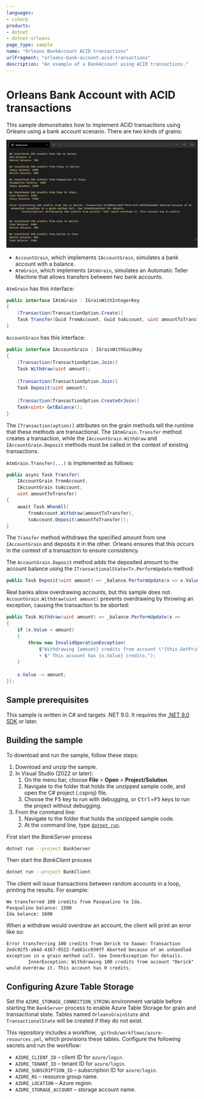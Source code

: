 ```yaml
---
languages:
- csharp
products:
- dotnet
- dotnet-orleans
page_type: sample
name: "Orleans BankAccount ACID transactions"
urlFragment: "orleans-bank-account-acid-transactions"
description: "An example of a BankAccount using ACID transactions."
---
```


# Orleans Bank Account with ACID transactions

This sample demonstrates how to implement ACID transactions using Orleans using a bank account scenario.
There are two kinds of grains:

![BankClient application running in a terminal](./assets/BankClient.png)

* `AccountGrain`, which implements `IAccountGrain`, simulates a bank account with a balance.
* `AtmGrain`, which implements `IAtmGrain`, simulates an Automatic Teller Machine that allows transfers between two bank accounts.

`AtmGrain` has this interface:

```csharp
public interface IAtmGrain : IGrainWithIntegerKey
{
    [Transaction(TransactionOption.Create)]
    Task Transfer(Guid fromAccount, Guid toAccount, uint amountToTransfer);
}
```

`AccountGrain` has this interface:

```csharp
public interface IAccountGrain : IGrainWithGuidKey
{
    [Transaction(TransactionOption.Join)]
    Task Withdraw(uint amount);

    [Transaction(TransactionOption.Join)]
    Task Deposit(uint amount);

    [Transaction(TransactionOption.CreateOrJoin)]
    Task<uint> GetBalance();
}
```

The `[Transaction(option)]` attributes on the grain methods tell the runtime that these methods are transactional.
The `IAtmGrain.Transfer` method creates a transaction, while the `IAccountGrain.Withdraw` and `IAccountGrain.Deposit` methods must be called in the context of existing transactions.

`AtmGrain.Transfer(...)` is implemented as follows:

```csharp
public async Task Transfer(
    IAccountGrain fromAccount,
    IAccountGrain toAccount,
    uint amountToTransfer)
{
    await Task.WhenAll(
        fromAccount.Withdraw(amountToTransfer),
        toAccount.Deposit(amountToTransfer));
}
```

The `Transfer` method withdraws the specified amount from one `IAccountGrain` and deposits it in the other. Orleans ensures that this occurs in the context of a transaction to ensure consistency.

The `AccountGrain.Deposit` method adds the deposited amount to the account balance using the `ITransactionalState<T>.PerformUpdate` method:

```csharp
public Task Deposit(uint amount) => _balance.PerformUpdate(x => x.Value += amount);
```

Real banks allow overdrawing accounts, but this sample does not. `AccountGrain.Withdraw(uint amount)` prevents overdrawing by throwing an exception, causing the transaction to be aborted:

```csharp
public Task Withdraw(uint amount) => _balance.PerformUpdate(x =>
{
    if (x.Value < amount)
    {
        throw new InvalidOperationException(
            $"Withdrawing {amount} credits from account \"{this.GetPrimaryKeyString()}\" would overdraw it."
            + $" This account has {x.Value} credits.");
    }

    x.Value -= amount;
});
```

## Sample prerequisites

This sample is written in C# and targets .NET 9.0. It requires the [.NET 9.0 SDK](https://dotnet.microsoft.com/download/dotnet/9.0) or later.

## Building the sample

To download and run the sample, follow these steps:

1. Download and unzip the sample.
2. In Visual Studio (2022 or later):
    1. On the menu bar, choose **File** > **Open** > **Project/Solution**.
    2. Navigate to the folder that holds the unzipped sample code, and open the C# project (.csproj) file.
    3. Choose the <kbd>F5</kbd> key to run with debugging, or <kbd>Ctrl</kbd>+<kbd>F5</kbd> keys to run the project without debugging.
3. From the command line:
   1. Navigate to the folder that holds the unzipped sample code.
   2. At the command line, type [`dotnet run`](https://docs.microsoft.com/dotnet/core/tools/dotnet-run).

First start the *BankServer* process

``` bash
dotnet run --project BankServer
```

Then start the *BankClient* process

``` bash
dotnet run --project BankClient
```

The client will issue transactions between random accounts in a loop, printing the results. For example:

```console
We transferred 100 credits from Pasqualino to Ida.
Pasqualino balance: 1500
Ida balance: 1600
```

When a withdraw would overdraw an account, the client will print an error like so:

```console
Error transferring 100 credits from Derick to Xaawo: Transaction 2edc92f5-a94d-4167-9522-fa661cc030ff Aborted because of an unhandled exception in a grain method call. See InnerException for details.
        InnerException: Withdrawing 100 credits from account "Derick" would overdraw it. This account has 0 credits.
```

## Configuring Azure Table Storage

Set the `AZURE_STORAGE_CONNECTION_STRING` environment variable before starting the `BankServer` process to enable Azure Table Storage for grain and transactional state. Tables named `OrleansGrainState` and `TransactionalState` will be created if they do not exist.

This repository includes a workflow, `.github/workflows/azure-resources.yml`, which provisions these tables. Configure the following secrets and run the workflow:

- `AZURE_CLIENT_ID` – client ID for `azure/login`.
- `AZURE_TENANT_ID` – tenant ID for `azure/login`.
- `AZURE_SUBSCRIPTION_ID` – subscription ID for `azure/login`.
- `AZURE_RG` – resource group name.
- `AZURE_LOCATION` – Azure region.
- `AZURE_STORAGE_ACCOUNT` – storage account name.

